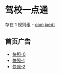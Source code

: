 # 驾校一点通

存在 1 规则组 - [com.jxedt](/src/apps/com.jxedt.ts)

## 首页广告

- [快照-0](https://gkd-kit.gitee.io/import/12605051)
- [快照-1](https://gkd-kit.gitee.io/import/12605053)
- [快照-2](https://gkd-kit.gitee.io/import/12605057)
